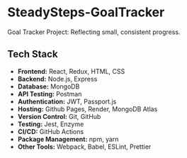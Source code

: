 # SteadySteps-GoalTracker
Goal Tracker Project: Reflecting small, consistent progress.

## Tech Stack

- **Frontend:** React, Redux, HTML, CSS
- **Backend:** Node.js, Express
- **Database:** MongoDB
- **API Testing:** Postman
- **Authentication:** JWT, Passport.js
- **Hosting:** Github Pages, Render, MongoDB Atlas
- **Version Control:** Git, GitHub
- **Testing:** Jest, Enzyme
- **CI/CD:** GitHub Actions
- **Package Management:** npm, yarn
- **Other Tools:** Webpack, Babel, ESLint, Prettier